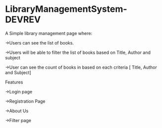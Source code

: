 # LibraryManagementSystem-DEVREV
A Simple library management page where: 


  ->Users can see the list of books.
  
  
  ->Users will be able to filter the list of books based on Title, Author and subject
  
  
  ->User can see the count of books in based on each criteria [ Title, Author and Subject]
  
 
Features


  ->Login page
  
  
  ->Registration Page
  
  
  ->About Us
  
  
  ->Filter page
  
  
  
  
